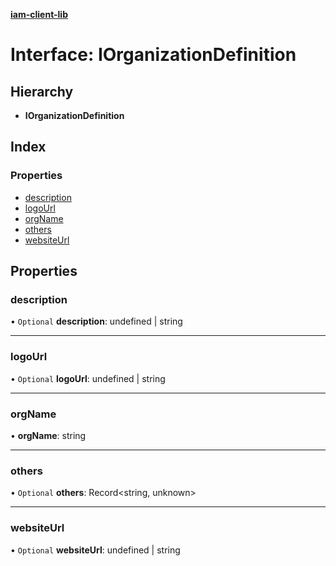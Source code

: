 **[iam-client-lib](../README.md)**

# Interface: IOrganizationDefinition

## Hierarchy

* **IOrganizationDefinition**

## Index

### Properties

* [description](iorganizationdefinition.md#description)
* [logoUrl](iorganizationdefinition.md#logourl)
* [orgName](iorganizationdefinition.md#orgname)
* [others](iorganizationdefinition.md#others)
* [websiteUrl](iorganizationdefinition.md#websiteurl)

## Properties

### description

• `Optional` **description**: undefined \| string

___

### logoUrl

• `Optional` **logoUrl**: undefined \| string

___

### orgName

•  **orgName**: string

___

### others

• `Optional` **others**: Record\<string, unknown>

___

### websiteUrl

• `Optional` **websiteUrl**: undefined \| string
